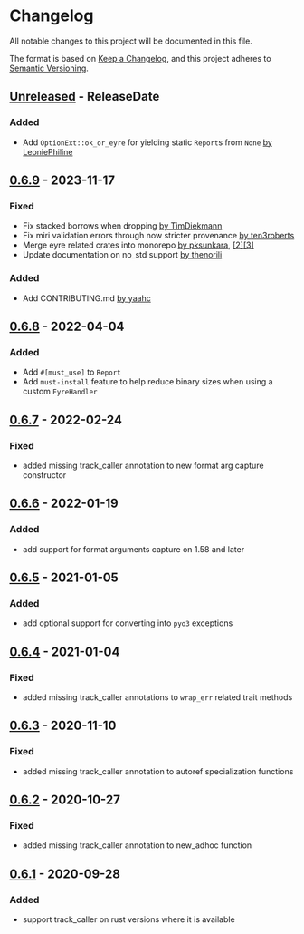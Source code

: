 # Changelog
All notable changes to this project will be documented in this file.

The format is based on [Keep a Changelog](https://keepachangelog.com/en/1.0.0/),
and this project adheres to [Semantic Versioning](https://semver.org/spec/v2.0.0.html).

<!-- next-header -->

## [Unreleased] - ReleaseDate
### Added
- Add `OptionExt::ok_or_eyre` for yielding static `Report`s from `None` [by LeoniePhiline](https://github.com/eyre-rs/eyre/pull/125)

## [0.6.9] - 2023-11-17
### Fixed
- Fix stacked borrows when dropping [by TimDiekmann](https://github.com/eyre-rs/eyre/pull/81)
- Fix miri validation errors through now stricter provenance [by ten3roberts](https://github.com/eyre-rs/eyre/pull/103)
- Merge eyre related crates into monorepo [by pksunkara](https://github.com/eyre-rs/eyre/pull/104), [[2]](https://github.com/eyre-rs/eyre/pull/105)[[3]](https://github.com/eyre-rs/eyre/pull/107)
- Update documentation on no_std support [by thenorili](https://github.com/eyre-rs/eyre/pull/111)
### Added
- Add CONTRIBUTING.md [by yaahc](https://github.com/eyre-rs/eyre/pull/99)

## [0.6.8] - 2022-04-04
### Added
- Add `#[must_use]` to `Report`
- Add `must-install` feature to help reduce binary sizes when using a custom `EyreHandler`

## [0.6.7] - 2022-02-24
### Fixed
- added missing track_caller annotation to new format arg capture constructor

## [0.6.6] - 2022-01-19
### Added
- add support for format arguments capture on 1.58 and later

## [0.6.5] - 2021-01-05
### Added
- add optional support for converting into `pyo3` exceptions

## [0.6.4] - 2021-01-04
### Fixed
- added missing track_caller annotations to `wrap_err` related trait methods

## [0.6.3] - 2020-11-10
### Fixed
- added missing track_caller annotation to autoref specialization functions

## [0.6.2] - 2020-10-27
### Fixed
- added missing track_caller annotation to new_adhoc function

## [0.6.1] - 2020-09-28
### Added
- support track_caller on rust versions where it is available


<!-- next-url -->
[Unreleased]: https://github.com/eyre-rs/eyre/compare/v0.6.9...HEAD
[0.6.9]: https://github.com/eyre-rs/eyre/compare/v0.6.8...v0.6.9
[0.6.8]: https://github.com/eyre-rs/eyre/compare/v0.6.7...v0.6.8
[0.6.7]: https://github.com/eyre-rs/eyre/compare/v0.6.6...v0.6.7
[0.6.6]: https://github.com/eyre-rs/eyre/compare/v0.6.5...v0.6.6
[0.6.5]: https://github.com/eyre-rs/eyre/compare/v0.6.4...v0.6.5
[0.6.4]: https://github.com/eyre-rs/eyre/compare/v0.6.3...v0.6.4
[0.6.3]: https://github.com/eyre-rs/eyre/compare/v0.6.2...v0.6.3
[0.6.2]: https://github.com/eyre-rs/eyre/compare/v0.6.1...v0.6.2
[0.6.1]: https://github.com/eyre-rs/eyre/releases/tag/v0.6.1
